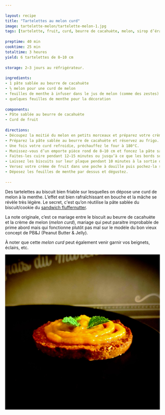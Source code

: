 ```yaml
---

layout: recipe
title: "Tartelettes au melon curd"
image: tartelette-melon/tartelette-melon-1.jpg
tags: [tartelette, fruit, curd, beurre de cacahuète, melon, sirop d’érable, menthe, avoine, vanille]

preptime: 40 min
cooktime: 25 min
totaltime: 3 heures
yield: 6 tartelettes de 8–10 cm

storage: 2–3 jours au réfrigérateur.

ingredients:
- 1 pâte sablée au beurre de cacahuète
- ½ melon pour une curd de melon
- feuilles de menthe à infuser dans le jus de melon (comme des zestes)
- quelques feuilles de menthe pour la décoration

components:
- Pâte sablée au beurre de cacahuète
- Curd de fruit

directions:
- Découpez la moitié du melon en petits morceaux et préparez votre crème de fruit en utilisant quelques feuilles de menthe comme des zestes à infuser.
- Préparez la pâte sablée au beurre de cacahuète et réservez au frigo.
- Une fois votre curd refroidie, préchauffez le four à 180°C.
- Munissez-vous d’un emporte pièce rond de 8–10 cm et foncez la pâte sablée dedans pour créer des fonds de tarte, comme vous le feriez pour un cheesecake sans cuisson. Faites bien attention de ne pas abimer les bords en relevant l’emporte-pièce.
- Faites-les cuire pendant 12–15 minutes ou jusqu’à ce que les bords soient légèrement dorés – ou qu’une très légère indentation reste après avoir appuyé dessus avec le doigt. Surveillez avec attention car les cookies peuvent brunir extrêmement rapidement en fin de cuisson.
- Laissez les biscuits sur leur plaque pendant 10 minutes à la sortie du four puis transférez-les sur une grille pour les faire refroidir. Ils devraient durcir en refroidissant.
- Versez votre crème de fruit dans une poche à douille puis pochez-la sur chaque biscuit, comme vous le sentez – c’est le moment de laissez s’exprimer l’artiste qui somnole en vous.
- Déposez les feuilles de menthe par dessus et dégustez.

---
```


Des tartelettes au biscuit bien friable sur lesquelles on dépose une curd de melon à la menthe. L’effet est bien rafraîchissant en bouche et la mâche se révèle très légère. Le secret, c'est qu’on réutilise la pâte sablée du biscuit/cookie du [sandwich fluffernutter](fluffernutter-cookie.html).

La note originale, c’est ce mariage entre le biscuit au beurre de cacahuète et la crème de melon (<i lang="en">melon curd</i>), mariage qui peut paraitre improbable de prime abord mais qui fonctionne plutôt pas mal sur le modèle du bon vieux concept de PB&J (Peanut Butter & Jelly). 

À noter que cette <i lang="en">melon curd</i> peut également venir garnir vos beignets, éclairs, etc.

![La pâte friable vient complimenter l’appareil à l’orange bien crémeux tandis que le chocolat vient enrober le tout en bouche.](../images/tartelette-melon/tartelette-melon-2.jpg)
